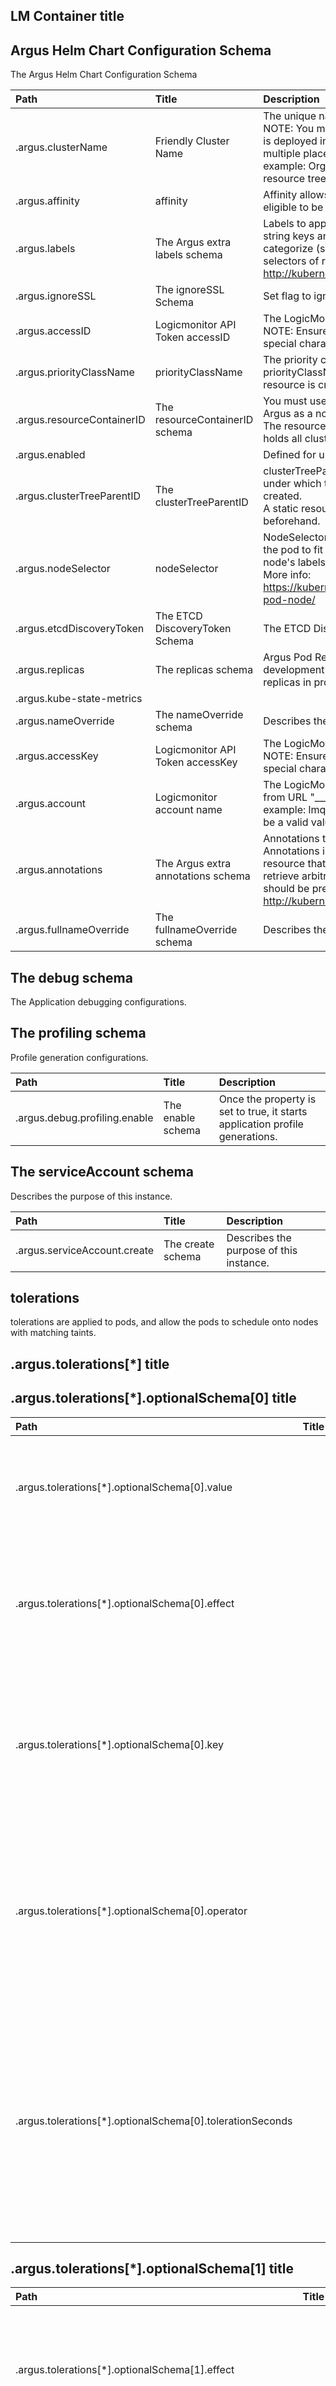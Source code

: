 
## LM Container title
 


## Argus Helm Chart Configuration Schema
 The Argus Helm Chart Configuration Schema

| Path | Title | Description |
| :---- | :---- | :---- |
| .argus.clusterName | Friendly Cluster Name | The unique name to give to the cluster's resource group.<br>NOTE: You must not change the name once the application is deployed in the cluster. If changed, breaks correlation at multiple places<br>example: Organised Resource group name of Kubernetes resource tree, is generated as "Kubernetes Cluster: <clusterName>" |
| .argus.affinity | affinity | Affinity allows you to constrain which nodes your pod is eligible to be scheduled on. |
| .argus.labels | The Argus extra labels schema | Labels to apply on all objects created by Argus. Map of string keys and values that can be used to organize and categorize (scope and select) objects. May match selectors of replication controllers and services. More info: http://kubernetes.io/docs/user-guide/labels |
| .argus.ignoreSSL | The ignoreSSL Schema | Set flag to ignore ssl/tls validation. |
| .argus.accessID | Logicmonitor API Token accessID | The LogicMonitor API key ID.<br>NOTE: Ensure to add surrounding double quotes to avoid special character parsing errors. |
| .argus.priorityClassName | priorityClassName | The priority class name for Pod priority. If the priorityClassName parameter is enabled, then PriorityClass resource is created, or the Pod is rejected. |
| .argus.resourceContainerID | The resourceContainerID schema | You must use the resourceContainerID when you install Argus as a non-admin user. <br>The resourceContainerID is a parent resource group id that holds all cluster resources under it. |
| .argus.enabled |  | Defined for umbrella chart but unused here. |
| .argus.clusterTreeParentID | The clusterTreeParentID | clusterTreeParentID is a parent static resource group ID under which the organised Kubernetes resource tree gets created.<br>A static resource group with the mentioned ID should exit beforehand. |
| .argus.nodeSelector | nodeSelector | NodeSelector is a selector, which must be set to true for the pod to fit on a node. The selector must match the node's labels for the pod to be scheduled on that node. More info: https://kubernetes.io/docs/concepts/configuration/assign-pod-node/ |
| .argus.etcdDiscoveryToken | The ETCD DiscoveryToken Schema | The ETCD DiscoveryToken. |
| .argus.replicas | The replicas schema | Argus Pod Replicas - defaults to 1, parameter is just for development purpose, do not increase more than one replicas in production |
| .argus.kube-state-metrics |  |  |
| .argus.nameOverride | The nameOverride schema | Describes the purpose of this instance. |
| .argus.accessKey | Logicmonitor API Token accessKey | The LogicMonitor API key.<br>NOTE: Ensure to add surrounding double quotes to avoid special character parsing errors. |
| .argus.account | Logicmonitor account name | The LogicMonitor account name.nValue should be trimmed from URL "___.logicmonitor.com"<br>example: lmqauat.logicmonitor.com then "lmqauat" must be a valid value. |
| .argus.annotations | The Argus extra annotations schema | Annotations to apply on all objects created by Argus. Annotations is an unstructured key value map stored with a resource that may be set by external tools to store and retrieve arbitrary metadata. They are not queryable and should be preserved when modifying objects. More info: http://kubernetes.io/docs/user-guide/annotations |
| .argus.fullnameOverride | The fullnameOverride schema | Describes the purpose of this instance. |

## The debug schema
 The Application debugging configurations.


## The profiling schema
 Profile generation configurations.

| Path | Title | Description |
| :---- | :---- | :---- |
| .argus.debug.profiling.enable | The enable schema | Once the property is set to true, it starts application profile generations. |

## The serviceAccount schema
 Describes the purpose of this instance.

| Path | Title | Description |
| :---- | :---- | :---- |
| .argus.serviceAccount.create | The create schema | Describes the purpose of this instance. |

## tolerations
 tolerations are applied to pods, and allow the pods to schedule onto nodes with matching taints.


## .argus.tolerations[*] title
 


## .argus.tolerations[*].optionalSchema[0] title
 

| Path | Title | Description |
| :---- | :---- | :---- |
| .argus.tolerations[*].optionalSchema[0].value |  | Value is the taint value the toleration matches to. If the operator is Exists, the value should be empty, otherwise just a regular string. |
| .argus.tolerations[*].optionalSchema[0].effect |  | Effect indicates the taint effect to match. Empty means match all taint effects. When specified, allowed values are NoSchedule, PreferNoSchedule and NoExecute. |
| .argus.tolerations[*].optionalSchema[0].key |  | Key is the taint key that the toleration applies to. Empty means match all taint keys. If the key is empty, operator must be Exists; this combination means to match all values and all keys. |
| .argus.tolerations[*].optionalSchema[0].operator |  | Operator represents a key's relationship to the value. Valid operators are Exists and Equal. Defaults to Equal. Exists is equivalent to wildcard for value, so that a pod can tolerate all taints of a particular category. |
| .argus.tolerations[*].optionalSchema[0].tolerationSeconds |  | TolerationSeconds represents the period of time the toleration (which must be of effect NoExecute, otherwise this field is ignored) tolerates the taint. By default, it is not set, which means tolerate the taint forever (do not evict). Zero and negative values will be treated as 0 (evict immediately) by the system. |

## .argus.tolerations[*].optionalSchema[1] title
 

| Path | Title | Description |
| :---- | :---- | :---- |
| .argus.tolerations[*].optionalSchema[1].effect |  | Effect indicates the taint effect to match. Empty means match all taint effects. When specified, allowed values are NoSchedule, PreferNoSchedule and NoExecute. |
| .argus.tolerations[*].optionalSchema[1].key |  | Key is the taint key that the toleration applies to. Empty means match all taint keys. If the key is empty, operator must be Exists; this combination means to match all values and all keys. |
| .argus.tolerations[*].optionalSchema[1].operator |  | Operator represents a key's relationship to the value. Valid operators are Exists and Equal. Defaults to Equal. Exists is equivalent to wildcard for value, so that a pod can tolerate all taints of a particular category. |
| .argus.tolerations[*].optionalSchema[1].tolerationSeconds |  | TolerationSeconds represents the period of time the toleration (which must be of effect NoExecute, otherwise this field is ignored) tolerates the taint. By default, it is not set, which means tolerate the taint forever (do not evict). Zero and negative values will be treated as 0 (evict immediately) by the system. |
| .argus.tolerations[*].optionalSchema[1].value |  | Value is the taint value the toleration matches to. If the operator is Exists, the value should be empty, otherwise just a regular string. |

## Argus Docker Image Schema
 The image contains the Argus docker image details.

| Path | Title | Description |
| :---- | :---- | :---- |
| .argus.image.registry | Argus Image Registry Schema | The Docker Registry from which Argus image is pulled.<br>defaults to empty value. |
| .argus.image.repository | Argus Image Repository Schema | The Docker Repository Name for Argus Image |
| .argus.image.pullPolicy | The Argus pullPolicy Schema | Overrides the image pullPolicy.<br>Defaults to "Always". |
| .argus.image.tag | The Argus Image tag schema | The Argus Docker Image Tag.<br>Overrides the image tag whose default is the chart appVersion. |

## The proxy schema
 The Http/s proxy for Argus

| Path | Title | Description |
| :---- | :---- | :---- |
| .argus.proxy.user | The Proxy Server's User schema | User for the Proxy Server. |
| .argus.proxy.pass | The Proxy Server's Password schema | Password for the Proxy Server |
| .argus.proxy.url | The Proxy Server URL Schema | The Proxy Server's URL |

## The collector schema
 Describes the purpose of this instance.

| Path | Title | Description |
| :---- | :---- | :---- |
| .argus.collector.version | The version schema | Describes the purpose of this instance. |
| .argus.collector.size | The size schema | Describes the purpose of this instance. |
| .argus.collector.annotations | The annotations schema | Describes the purpose of this instance. |
| .argus.collector.replicas | The replicas schema | Describes the purpose of this instance. |
| .argus.collector.useEA | The useEA schema | Describes the purpose of this instance. |
| .argus.collector.labels | The labels schema | Describes the purpose of this instance. |

## .argus.collector.probe title
 The container probe configuration schema.

| Path | Title | Description |
| :---- | :---- | :---- |
| .argus.collector.probe.enabled |  | Enables container probes. |

## .argus.collector.probe.startup title
 

| Path | Title | Description |
| :---- | :---- | :---- |
| .argus.collector.probe.startup.failureThreshold |  | The failureThreshold is maximum count before marking container start failed, typically collector installation time affects the Argus startup. |
| .argus.collector.probe.startup.periodSeconds |  | How often (in seconds) to perform the probe. Default to 10 seconds. Minimum value is 1. |

## .argus.collector.probe.liveness title
 

| Path | Title | Description |
| :---- | :---- | :---- |
| .argus.collector.probe.liveness.failureThreshold |  | The failureThreshold is maximum count before marking container start failed, typically collector installation time affects the argus startup |
| .argus.collector.probe.liveness.periodSeconds |  | How often (in seconds) to perform the probe. Default to 10 seconds. Minimum value is 1. |

## .argus.collector.probe.readiness title
 

| Path | Title | Description |
| :---- | :---- | :---- |
| .argus.collector.probe.readiness.failureThreshold |  | The failureThreshold is maximum count before marking container start failed, typically collector installation time affects the Argus startup |
| .argus.collector.probe.readiness.periodSeconds |  | How often (in seconds) to perform the probe. Default to 10 seconds. Minimum value is 1. |

## The image schema
 Describes the purpose of this instance.

| Path | Title | Description |
| :---- | :---- | :---- |
| .argus.collector.image.registry | The registry schema | Container Image Registry |
| .argus.collector.image.repository | The repository schema | Describes the purpose of this instance. |
| .argus.collector.image.tag | The tag schema | Describes the purpose of this instance. |
| .argus.collector.image.pullPolicy | The pullPolicy schema | Describes the purpose of this instance. |

## .argus.collector.statefulsetSpec title
 The collector StatefulSet specification for customizations


## .argus.collector.statefulsetSpec.template title
 


## .argus.collector.statefulsetSpec.template.spec title
 

| Path | Title | Description |
| :---- | :---- | :---- |
| .argus.collector.statefulsetSpec.template.spec.priorityClassName |  | If specified, indicates the pod's priority. "system-node-critical" and "system-cluster-critical" are two special keywords that indicate the highest priorities with the former being the highest priority. Any other name must be defined while creating a PriorityClass object with that name. If not specified, the pod priority will be default or zero if there is no default. |
| .argus.collector.statefulsetSpec.template.spec.schedulerName |  | If specified, the pod will be dispatched by specified scheduler. If not specified, the pod will be dispatched by default scheduler. |
| .argus.collector.statefulsetSpec.template.spec.nodeSelector |  | NodeSelector is a selector, which you must set to true for the pod to fit on a node. The selector must match a node's labels for the pod to be scheduled on that node. More info: https://kubernetes.io/docs/concepts/configuration/assign-pod-node/ |
| .argus.collector.statefulsetSpec.template.spec.priority |  | The priority value. Various system components use the property value field to find the priority of the pod. When Priority Admission Controller is enabled, it prevents users from setting this field. The Admission Controller populates this field from PriorityClassName. The higher the value, the higher the priority. |
| .argus.collector.statefulsetSpec.template.spec.nodeName |  | NodeName is a request to schedule this pod onto a specific node. If it is non-empty, the scheduler simply schedules this pod onto that node, assuming that it fits resource requirements. |
| .argus.collector.statefulsetSpec.template.spec.restartPolicy |  | Restart policy for all containers within the pod. One of Always, OnFailure, Never. Set the default value to Always. More info: https://kubernetes.io/docs/concepts/workloads/pods/pod-lifecycle/#restart-policy |
| .argus.collector.statefulsetSpec.template.spec.dnsPolicy |  | Set DNS policy for the pod. Defaults to "ClusterFirst". Valid values are 'ClusterFirstWithHostNet', 'ClusterFirst', 'Default' or 'None'. DNS parameters given in DNSConfig will be merged with the policy selected with DNSPolicy. To have DNS options set along with hostNetwork, you have to specify DNS policy explicitly to 'ClusterFirstWithHostNet'. |

## .argus.collector.statefulsetSpec.template.spec.tolerations title
 


## .argus.collector.statefulsetSpec.template.spec.tolerations[*] title
 


## .argus.collector.statefulsetSpec.template.spec.tolerations[*].optionalSchema[0] title
 

| Path | Title | Description |
| :---- | :---- | :---- |
| .argus.collector.statefulsetSpec.template.spec.tolerations[*].optionalSchema[0].value |  | Value is the taint value the toleration matches to. If the operator is Exists, the value should be empty, otherwise just a regular string. |
| .argus.collector.statefulsetSpec.template.spec.tolerations[*].optionalSchema[0].effect |  | Effect indicates the taint effect to match. Empty means match all taint effects. When specified, allowed values are NoSchedule, PreferNoSchedule and NoExecute. |
| .argus.collector.statefulsetSpec.template.spec.tolerations[*].optionalSchema[0].key |  | Key is the taint key that the toleration applies to. Empty means match all taint keys. If the key is empty, operator must be Exists; this combination means to match all values and all keys. |
| .argus.collector.statefulsetSpec.template.spec.tolerations[*].optionalSchema[0].operator |  | Operator represents a key's relationship to the value. Valid operators are Exists and Equal. Defaults to Equal. Exists is equivalent to wildcard for value, so that a pod can tolerate all taints of a particular category. |
| .argus.collector.statefulsetSpec.template.spec.tolerations[*].optionalSchema[0].tolerationSeconds |  | TolerationSeconds represents the period of time the toleration (which must be of effect NoExecute, otherwise this field is ignored) tolerates the taint. By default, it is not set, which means tolerate the taint forever (do not evict). Zero and negative values will be treated as 0 (evict immediately) by the system. |

## .argus.collector.statefulsetSpec.template.spec.tolerations[*].optionalSchema[1] title
 

| Path | Title | Description |
| :---- | :---- | :---- |
| .argus.collector.statefulsetSpec.template.spec.tolerations[*].optionalSchema[1].effect |  | Effect indicates the taint effect to match. Empty means match all taint effects. When specified, allowed values are NoSchedule, PreferNoSchedule and NoExecute. |
| .argus.collector.statefulsetSpec.template.spec.tolerations[*].optionalSchema[1].key |  | Key is the taint key that the toleration applies to. Empty means match all taint keys. If the key is empty, operator must be Exists; this combination means to match all values and all keys. |
| .argus.collector.statefulsetSpec.template.spec.tolerations[*].optionalSchema[1].operator |  | Operator represents a key's relationship to the value. Valid operators are Exists and Equal. Defaults to Equal. Exists is equivalent to wildcard for value, so that a pod can tolerate all taints of a particular category. |
| .argus.collector.statefulsetSpec.template.spec.tolerations[*].optionalSchema[1].tolerationSeconds |  | TolerationSeconds represents the period of time the toleration (which must be of effect NoExecute, otherwise this field is ignored) tolerates the taint. By default, it is not set, which means tolerate the taint forever (do not evict). Zero and negative values will be treated as 0 (evict immediately) by the system. |
| .argus.collector.statefulsetSpec.template.spec.tolerations[*].optionalSchema[1].value |  | Value is the taint value the toleration matches to. If the operator is Exists, the value should be empty, otherwise just a regular string. |

## .argus.collector.statefulsetSpec.template.spec.dnsConfig title
 PodDNSConfig defines the DNS parameters of a pod in addition to those generated from DNSPolicy.


## .argus.collector.statefulsetSpec.template.spec.dnsConfig.nameservers title
 A list of DNS name server IP addresses. This will be appended to the base nameservers generated from DNSPolicy. Duplicated nameservers will be removed.


## .argus.collector.statefulsetSpec.template.spec.dnsConfig.nameservers[*] title
 


## .argus.collector.statefulsetSpec.template.spec.dnsConfig.options title
 A list of DNS resolver options. This will be merged with the base options generated from DNSPolicy. Duplicated entries will be removed. Resolution options given in Options will override those that appear in the base DNSPolicy.


## .argus.collector.statefulsetSpec.template.spec.dnsConfig.options[*] title
 PodDNSConfigOption defines DNS resolver options of a pod.

| Path | Title | Description |
| :---- | :---- | :---- |
| .argus.collector.statefulsetSpec.template.spec.dnsConfig.options[*].name |  | Required. |
| .argus.collector.statefulsetSpec.template.spec.dnsConfig.options[*].value |  |  |

## .argus.collector.statefulsetSpec.template.spec.dnsConfig.searches title
 A list of DNS search domains for host-name lookup. This will be appended to the base search paths generated from DNSPolicy. Duplicated search paths will be removed.


## .argus.collector.statefulsetSpec.template.spec.dnsConfig.searches[*] title
 


## .argus.collector.statefulsetSpec.template.spec.volumes title
 List of volumes that can be mounted by containers belonging to the pod. More info: https://kubernetes.io/docs/concepts/storage/volumes


## .argus.collector.statefulsetSpec.template.spec.volumes[*] title
 Volume represents a named volume in a pod that may be accessed by any container in the pod.

| Path | Title | Description |
| :---- | :---- | :---- |
| .argus.collector.statefulsetSpec.template.spec.volumes[*].name |  | Volume's name. Must be a DNS_LABEL and unique within the pod. More info: https://kubernetes.io/docs/concepts/overview/working-with-objects/names/#names |

## .argus.collector.statefulsetSpec.template.spec.volumes[*].azureDisk title
 AzureDisk represents an Azure Data Disk mount on the host and bind mount to the pod.

| Path | Title | Description |
| :---- | :---- | :---- |
| .argus.collector.statefulsetSpec.template.spec.volumes[*].azureDisk.cachingMode |  | Host Caching mode: None, Read Only, Read Write. |
| .argus.collector.statefulsetSpec.template.spec.volumes[*].azureDisk.diskName |  | The name of the data disk in the blob storage. |
| .argus.collector.statefulsetSpec.template.spec.volumes[*].azureDisk.diskURI |  | The URI of the data disk in the blob storage |
| .argus.collector.statefulsetSpec.template.spec.volumes[*].azureDisk.fsType |  | Filesystem type to mount. Must be a filesystem type supported by the host operating system. Ex. "ext4", "xfs", "ntfs". Implicitly inferred to be "ext4" if unspecified. |
| .argus.collector.statefulsetSpec.template.spec.volumes[*].azureDisk.kind |  | Expected values Shared: multiple blob disks per storage account  Dedicated: single blob disk per storage account  Managed: Azure managed data disk (only in managed availability set). defaults to shared |
| .argus.collector.statefulsetSpec.template.spec.volumes[*].azureDisk.readOnly |  | By default, the propertu is set to false (read/write). ReadOnly here will force the ReadOnly setting in VolumeMounts. |

## .argus.collector.statefulsetSpec.template.spec.volumes[*].configMap title
 Adapts a ConfigMap into a volume.

The contents of the target ConfigMap's Data field will be presented in a volume as files using the keys in the Data field as the file names, unless the items element is populated with specific mappings of keys to paths. ConfigMap volumes support ownership management and SELinux relabeling.

| Path | Title | Description |
| :---- | :---- | :---- |
| .argus.collector.statefulsetSpec.template.spec.volumes[*].configMap.defaultMode |  | Optional: mode bits to use on created files by default. Must be a value between 0 and 0777. Defaults to 0644. Directories within the path are not affected by this setting. This might be in conflict with other options that affect the file mode, like fsGroup, and the result can be other mode bits set. |
| .argus.collector.statefulsetSpec.template.spec.volumes[*].configMap.name |  | Name of the referent. More info: https://kubernetes.io/docs/concepts/overview/working-with-objects/names/#names |
| .argus.collector.statefulsetSpec.template.spec.volumes[*].configMap.optional |  | Specify whether the ConfigMap or it's keys must be defined |

## .argus.collector.statefulsetSpec.template.spec.volumes[*].configMap.items title
 If not specified, each key-value pair in the Data field of the referenced ConfigMap will be projected into the volume as a file whose name is the key and content is the value. If specified, the listed keys will be projected into the specified paths, and unlisted keys will not be present. If a key is specified and is not present in the ConfigMap, the volume setup will display an error unless it is marked optional. Paths must be relative and must not contain the '..' path or start with '..'.


## .argus.collector.statefulsetSpec.template.spec.volumes[*].configMap.items[*] title
 Maps a string key to a path within a volume.

| Path | Title | Description |
| :---- | :---- | :---- |
| .argus.collector.statefulsetSpec.template.spec.volumes[*].configMap.items[*].path |  | The relative path of the file to map the key to. This may not be an absolute path. May not contain the path element '..'. May not start with the string '..'. |
| .argus.collector.statefulsetSpec.template.spec.volumes[*].configMap.items[*].key |  | The key to project. |
| .argus.collector.statefulsetSpec.template.spec.volumes[*].configMap.items[*].mode |  | Optional, mode bits to use on this file, must be a value between 0 and 0777. If not specified, the defalut volume for mode will be used. This could create conflict with other options that affect the file mode, like fsGroup, and the result can be other mode bits set. |

## .argus.collector.statefulsetSpec.template.spec.volumes[*].emptyDir title
 Represents an empty directory for a pod. Empty directory volumes support ownership management and SELinux relabeling.

| Path | Title | Description |
| :---- | :---- | :---- |
| .argus.collector.statefulsetSpec.template.spec.volumes[*].emptyDir.medium |  | Specifies the type of storage medium should back this directory. The default is "" which means to use the node's default medium. Must be an empty string (default) or Memory. More info: https://kubernetes.io/docs/concepts/storage/volumes#emptydir |
| .argus.collector.statefulsetSpec.template.spec.volumes[*].emptyDir.sizeLimit |  | Total amount of local storage required for this EmptyDir volume. The size limit is also applicable for memory medium. The maximum usage on memory medium EmptyDir would be the minimum value between the SizeLimit specified here and the sum of memory limits of all containers in a pod. The default is nil which means that the limit is undefined. More info: https://kubernetes.io/docs/user-guide/volumes#emptydir |

## .argus.collector.statefulsetSpec.template.spec.volumes[*].hostPath title
 Represents a host path mapped into a pod. Host path volumes do not support ownership management or SELinux relabeling.

| Path | Title | Description |
| :---- | :---- | :---- |
| .argus.collector.statefulsetSpec.template.spec.volumes[*].hostPath.path |  | Path of the directory on the host. If the path is a symlink, it will follow the link to the real path. More info: https://kubernetes.io/docs/concepts/storage/volumes#hostpath |
| .argus.collector.statefulsetSpec.template.spec.volumes[*].hostPath.type |  | Type for HostPath Volume, by default is set to "" More info: https://kubernetes.io/docs/concepts/storage/volumes#hostpath |

## .argus.collector.statefulsetSpec.template.spec.volumes[*].persistentVolumeClaim title
 PersistentVolumeClaimVolumeSource references the user's PVC in the same namespace. This volume finds the bound PV and mounts that volume for the pod. A PersistentVolumeClaimVolumeSource is, essentially, a wrapper around another type of volume that is owned by someone else (the system).

| Path | Title | Description |
| :---- | :---- | :---- |
| .argus.collector.statefulsetSpec.template.spec.volumes[*].persistentVolumeClaim.readOnly |  | Will force the ReadOnly setting in VolumeMounts. Default false. |
| .argus.collector.statefulsetSpec.template.spec.volumes[*].persistentVolumeClaim.claimName |  | ClaimName is the name of a PersistentVolumeClaim in the same namespace as the pod using this volume. More info: https://kubernetes.io/docs/concepts/storage/persistent-volumes#persistentvolumeclaims |

## .argus.collector.statefulsetSpec.template.spec.volumes[*].awsElasticBlockStore title
 Represents a Persistent Disk resource in AWS.

You must exit the AWS EBS disk before mounting to a container. The disk must also be in the same AWS zone as the kubelet. An AWS EBS disk can only be mounted as read/write once. AWS EBS volumes support ownership management and SELinux relabeling.

| Path | Title | Description |
| :---- | :---- | :---- |
| .argus.collector.statefulsetSpec.template.spec.volumes[*].awsElasticBlockStore.fsType |  | Filesystem type of the volume that you want to mount. Tip: Ensure that the filesystem type is supported by the host operating system. Examples: "ext4", "xfs", "ntfs". Implicitly inferred to be "ext4" if unspecified. More info: https://kubernetes.io/docs/concepts/storage/volumes#awselasticblockstore |
| .argus.collector.statefulsetSpec.template.spec.volumes[*].awsElasticBlockStore.partition |  | The partition in the volume that you want to mount. If omitted, by default it mounts by volume name. Examples: For volume /dev/sda1, you specify the partition as "1". Similarly, the volume partition for /dev/sda is "0" (or you can leave the property empty). |
| .argus.collector.statefulsetSpec.template.spec.volumes[*].awsElasticBlockStore.readOnly |  | Specify "true" to force and set the ReadOnly property in VolumeMounts to "true". If omitted, the default is set to "false". More info: https://kubernetes.io/docs/concepts/storage/volumes#awselasticblockstore |
| .argus.collector.statefulsetSpec.template.spec.volumes[*].awsElasticBlockStore.volumeID |  | Unique ID of the persistent disk resource in AWS (Amazon EBS volume). More info: https://kubernetes.io/docs/concepts/storage/volumes#awselasticblockstore |

## .argus.collector.statefulsetSpec.template.spec.containers title
 


## .argus.collector.statefulsetSpec.template.spec.containers[*] title
 A single application container that you want to run within a pod.

| Path | Title | Description |
| :---- | :---- | :---- |
| .argus.collector.statefulsetSpec.template.spec.containers[*].name |  |  |

## .argus.collector.statefulsetSpec.template.spec.containers[*].resources title
 Compute Resources required by this container. Cannot be updated. More info: https://kubernetes.io/docs/concepts/configuration/manage-compute-resources-container/

| Path | Title | Description |
| :---- | :---- | :---- |
| .argus.collector.statefulsetSpec.template.spec.containers[*].resources.limits |  | Limits describes the maximum amount of compute resources allowed. More info: https://kubernetes.io/docs/concepts/configuration/manage-compute-resources-container/ |
| .argus.collector.statefulsetSpec.template.spec.containers[*].resources.requests |  | Requests describes the minimum amount of compute resources required. If Requests is omitted for a container, it defaults to Limits if that is explicitly specified, otherwise to an implementation-defined value. More info: https://kubernetes.io/docs/concepts/configuration/manage-compute-resources-container/ |

## .argus.collector.statefulsetSpec.template.spec.hostAliases title
 HostAliases is an optional list of hosts and IPs that will be injected into the pod's hosts file if specified. This is only valid for non-hostNetwork pods.


## .argus.collector.statefulsetSpec.template.spec.hostAliases[*] title
 HostAlias holds the mapping between IP and hostnames that will be injected as an entry in the pod's hosts file.

| Path | Title | Description |
| :---- | :---- | :---- |
| .argus.collector.statefulsetSpec.template.spec.hostAliases[*].ip |  | IP address of the host file entry. |

## .argus.collector.statefulsetSpec.template.spec.hostAliases[*].hostnames title
 Hostnames for the above IP address.


## .argus.collector.statefulsetSpec.template.spec.hostAliases[*].hostnames[*] title
 


## The lm schema
 Describes the purpose of this instance.

| Path | Title | Description |
| :---- | :---- | :---- |
| .argus.collector.lm.groupID | The groupID schema | Describes the purpose of this instance. |
| .argus.collector.lm.escalationChainID | The escalationChainID schema | Describes the purpose of this instance. |

## The proxy schema
 Describes the purpose of this instance.

| Path | Title | Description |
| :---- | :---- | :---- |
| .argus.collector.proxy.url | The url schema | Describes the purpose of this instance. |
| .argus.collector.proxy.user | The user schema | Describes the purpose of this instance. |
| .argus.collector.proxy.pass | The pass schema | Describes the purpose of this instance. |

## The rbac schema
 Describes the purpose of this instance.

| Path | Title | Description |
| :---- | :---- | :---- |
| .argus.rbac.create | The create schema | Describes the purpose of this instance. |

## The collectorsetcontroller schema
 The Collectorset-Controller Configurations

| Path | Title | Description |
| :---- | :---- | :---- |
| .argus.collectorsetcontroller.address | The CollectorsetController Address Schema | The Collectorset-controller grpc service address |
| .argus.collectorsetcontroller.port | port | The Collectorset-controller grpc service port |

## The filters schema
 Set of filter rules to exclude from adding into LogicMonitor.


## .argus.filters[*] title
 


## The Argus resource limits schema
 The Argus pod resource limits

| Path | Title | Description |
| :---- | :---- | :---- |
| .argus.resources.limits |  | Limits describes the maximum amount of compute resources allowed. More info: https://kubernetes.io/docs/concepts/configuration/manage-compute-resources-container/ |
| .argus.resources.requests |  | Requests describes the minimum amount of compute resources required. If Requests is omitted for a container, it defaults to Limits if that is explicitly specified, otherwise to an implementation-defined value. More info: https://kubernetes.io/docs/concepts/configuration/manage-compute-resources-container/ |

## The Logicmonitor Portal Configurations
 The settings or configurations which reflect on LogicMonitor portal.


## The LMLogs schema
 The LogicMonitor Logs collection settings.


## The Kubernetes Events schema
 The Kubernetes Events collection configurations.

| Path | Title | Description |
| :---- | :---- | :---- |
| .argus.lm.lmlogs.k8sevent.enable | The enable schema | Once you enable the property, it starts collecting Kuberentes events. |

## The k8spodlog schema.
 Kubernetes Pod Logs collection configurations.

| Path | Title | Description |
| :---- | :---- | :---- |
| .argus.lm.lmlogs.k8spodlog.enable | The enable schema | Once you enable the property, it starts Kuberentes Pod's logs collection |

## The resource schema
 Describes the purpose of this instance.

| Path | Title | Description |
| :---- | :---- | :---- |
| .argus.lm.resource.globalDeleteAfterDuration | The globalDeleteAfterDuration schema | Global scheduled delete duration to delete resources after, values must be in ISO8601 format |

## The alerting schema
 Alerting settings to apply to resource groups.
Only cluster scoped resources are valid here.
 If any Namespace scoped resources are set, then the namespance resources will get ignored.


## The disable schema
 Set of resources to set disable upon resource groups.
Only cluster scoped resources are valid here.
If any Namespace scoped resources are set, then the namespance resources will get ignored.


## .argus.lm.resource.alerting.disable[*] title
 


## The resourceGroup schema
 Resource Group Settings


## The extraProps schema
 Extra properties to add upon resource groups, only cluster scoped resources are valid, for others resources use namespace labels


## The cluster schema
 Properties to apply upon cluster tree root resource group.


## .argus.lm.resourceGroup.extraProps.cluster[*] title
 


## .argus.lm.resourceGroup.extraProps.cluster[*] title
 

| Path | Title | Description |
| :---- | :---- | :---- |
| .argus.lm.resourceGroup.extraProps.cluster[*].name |  |  |
| .argus.lm.resourceGroup.extraProps.cluster[*].value |  |  |
| .argus.lm.resourceGroup.extraProps.cluster[*].override |  |  |

## Properties to apply upon Nodes resource group.
 


## .argus.lm.resourceGroup.extraProps.nodes[*] title
 


## .argus.lm.resourceGroup.extraProps.nodes[*] title
 

| Path | Title | Description |
| :---- | :---- | :---- |
| .argus.lm.resourceGroup.extraProps.nodes[*].name |  |  |
| .argus.lm.resourceGroup.extraProps.nodes[*].value |  |  |
| .argus.lm.resourceGroup.extraProps.nodes[*].override |  |  |

## The etcd schema
 Properties to apply upon ETCD resource group.


## .argus.lm.resourceGroup.extraProps.etcd[*] title
 


## .argus.lm.resourceGroup.extraProps.etcd[*] title
 

| Path | Title | Description |
| :---- | :---- | :---- |
| .argus.lm.resourceGroup.extraProps.etcd[*].name |  |  |
| .argus.lm.resourceGroup.extraProps.etcd[*].value |  |  |
| .argus.lm.resourceGroup.extraProps.etcd[*].override |  |  |

## .argus.probe title
 The container probe configuration schema

| Path | Title | Description |
| :---- | :---- | :---- |
| .argus.probe.enabled |  | Enables container probes. |

## .argus.probe.startup title
 

| Path | Title | Description |
| :---- | :---- | :---- |
| .argus.probe.startup.failureThreshold |  | The failureThreshold is maximum count before marking container start failed, typically collector installation time affects the Argus startup. |
| .argus.probe.startup.periodSeconds |  | How often (in seconds) to perform the probe. Default to 10 seconds. Minimum value is 1. |

## .argus.probe.liveness title
 

| Path | Title | Description |
| :---- | :---- | :---- |
| .argus.probe.liveness.failureThreshold |  | The failureThreshold is maximum count before marking container start failed, typically collector installation time affects the Argus startup |
| .argus.probe.liveness.periodSeconds |  | How often (in seconds) to perform the probe. Default to 10 seconds. Minimum value is 1. |

## .argus.probe.readiness title
 

| Path | Title | Description |
| :---- | :---- | :---- |
| .argus.probe.readiness.failureThreshold |  | The failureThreshold is maximum count before marking container start failed, typically collector installation time affects the Argus startup |
| .argus.probe.readiness.periodSeconds |  | How often (in seconds) to perform the probe. Default to 10 seconds. Minimum value is 1. |

## .argus.imagePullSecrets title
 ImagePullSecrets is an optional list of references to secrets in the same namespace to use for pulling any of the images used by this PodSpec. If specified, these secrets will be passed to individual puller implementations for them to use. For example, in the case of docker, only DockerConfig type secrets are honored. More info: https://kubernetes.io/docs/concepts/containers/images#specifying-imagepullsecrets-on-a-pod


## .argus.imagePullSecrets[*] title
 


## .argus.imagePullSecrets[*] title
 LocalObjectReference contains information to locate the referenced object inside the same namespace.

| Path | Title | Description |
| :---- | :---- | :---- |
| .argus.imagePullSecrets[*].name |  | Name of the referent. More info: https://kubernetes.io/docs/concepts/overview/working-with-objects/names/#names |

## .argus.global title
 

| Path | Title | Description |
| :---- | :---- | :---- |
| .argus.global.collectorsetServiceNameSuffix |  | Suffix to be added to .Release.name to generate Collectorset controller service URL.<br>Keep it empty while installing this chart individually, umbrella chart uses this to generate unique name across. |
| .argus.global.accessID | Logicmonitor API Token accessID | The LogicMonitor API key ID.<br>NOTE: Ensure to add surrounding double quotes to avoid special character parsing errors. |
| .argus.global.accessKey | Logicmonitor API Token accessKey | The LogicMonitor API key.<br>NOTE: Ensure to add surrounding double quotes to avoid special character parsing errors. |
| .argus.global.account | Logicmonitor account name | The LogicMonitor account name.nValue should be trimmed from URL "___.logicmonitor.com"<br>example: lmqauat.logicmonitor.com then "lmqauat" must be a valid value. |

## .argus.global.imagePullSecrets title
 ImagePullSecrets is an optional list of references to secrets in the same namespace to use for pulling any of the images used by this PodSpec. If specified, these secrets will be passed to individual puller implementations for them to use. For example, in the case of docker, only DockerConfig type secrets are honored. More info: https://kubernetes.io/docs/concepts/containers/images#specifying-imagepullsecrets-on-a-pod


## .argus.global.imagePullSecrets[*] title
 


## .argus.global.imagePullSecrets[*] title
 LocalObjectReference contains information to locate the referenced object inside the same namespace.

| Path | Title | Description |
| :---- | :---- | :---- |
| .argus.global.imagePullSecrets[*].name |  | Name of the referent. More info: https://kubernetes.io/docs/concepts/overview/working-with-objects/names/#names |

## The image schema
 Describes the purpose of this instance.

| Path | Title | Description |
| :---- | :---- | :---- |
| .argus.global.image.registry | The registry schema | Container Image Registry. |
| .argus.global.image.pullPolicy | pullPolicy | Overrides the image tag whose default is the chart appVersion. |

## proxy
 Http/s proxy

| Path | Title | Description |
| :---- | :---- | :---- |
| .argus.global.proxy.url | url | Proxy service endpoint. |
| .argus.global.proxy.user | The user schema | User for Proxy service. |
| .argus.global.proxy.pass | pass | Password for the Proxy service. |

## The selfMonitor schema
 Configurations to expose self monitor metrics in Openmetrics format.

| Path | Title | Description |
| :---- | :---- | :---- |
| .argus.selfMonitor.enable | The enable schema | Once the property is enabled, self monitor metrics are displayed.  |
| .argus.selfMonitor.port | The port schema | port number to expose self monitor "/metrics" endpoint |

## Log
 The Argus Log Configurations Schema

| Path | Title | Description |
| :---- | :---- | :---- |
| .argus.log.level | The Log Level for Argus Schema | The Log Level for Argus |

## The Argus Daemon configurations Schema
 The Argus Daemon configurations.


## The Kubernetes watcher configurations Schema
 The Kubernetes watcher configurations.

| Path | Title | Description |
| :---- | :---- | :---- |
| .argus.daemons.watcher.bulkSyncInterval | bulkSyncInterval | The Bulk Discovery Run Interval Duration. |
| .argus.daemons.watcher.sysIpsWaitTimeout | The sysIpsWaitTimeout schema | The sysIpsWaitTimeout is a timout for argus to wait till Logicmonitor portal copies system.hostname value into system.ips for updated IP of resource |

## The runner configurations schema
 The configurations for parallel runners to process watcher events.

| Path | Title | Description |
| :---- | :---- | :---- |
| .argus.daemons.watcher.runner.poolSize | The Runner poolSize schema | The number runners in a pool. |
| .argus.daemons.watcher.runner.backPressureQueueSizePerRunner | The Number of events to queue per runner schema | The number of events to queue per runner. |

## The LM Resource sweeper configurations Schema
 The LM Resource sweeper configurations.

| Path | Title | Description |
| :---- | :---- | :---- |
| .argus.daemons.lmResourceSweeper.interval | The LogicMonitor Resource sweeper Interval Schema | The LogicMonitor Resource sweeper Run Interval Duration. |

## The Cache Sync using LogicMonitor resources configurations Schema
 The Cache Sync using LogicMonitor resources configurations.

| Path | Title | Description |
| :---- | :---- | :---- |
| .argus.daemons.lmCacheSync.interval | The Cache Sync using LogicMonitor resources Interval Schema | The Cache Sync using LogicMonitor resources Run Interval Duration. |

## The Worker configurations Schema
 The Worker configurations.

| Path | Title | Description |
| :---- | :---- | :---- |
| .argus.daemons.worker.poolSize | The Worker poolSize schema | The number of workers in a pool. |

## The monitoring schema
 The Monitoring settings


## The disable schema
 Set of resource names to disable monitoring for.


## .argus.monitoring.disable[*] title
 


## Collectorset Controller Helm chart Values Schema
 Collectorset Controller Helm chart Values Schema

| Path | Title | Description |
| :---- | :---- | :---- |
| .collectorset-controller.nameOverride | The nameOverride schema | An explanation about the purpose of this instance. |
| .collectorset-controller.affinity | The affinity schema | An explanation about the purpose of this instance. |
| .collectorset-controller.priorityClassName | The priorityClassName schema | An explanation about the purpose of this instance. |
| .collectorset-controller.enabled |  | Defined for umbrella chart but unused here. |
| .collectorset-controller.nodeSelector | The nodeSelector schema | NodeSelector is a selector which must be true for the pod to fit on a node. Selector which must match a node's labels for the pod to be scheduled on that node. More info: https://kubernetes.io/docs/concepts/configuration/assign-pod-node/ |
| .collectorset-controller.accessID | The accessID schema | An explanation about the purpose of this instance. |
| .collectorset-controller.labels | The labels schema | An explanation about the purpose of this instance. |
| .collectorset-controller.annotations | The annotations schema | An explanation about the purpose of this instance. |
| .collectorset-controller.fullnameOverride | The fullnameOverride schema | An explanation about the purpose of this instance. |
| .collectorset-controller.account | The account schema | An explanation about the purpose of this instance. |
| .collectorset-controller.ignoreSSL | The ignoreSSL schema | An explanation about the purpose of this instance. |
| .collectorset-controller.accessKey | The accessKey schema | An explanation about the purpose of this instance. |

## The log schema
 An explanation about the purpose of this instance.

| Path | Title | Description |
| :---- | :---- | :---- |
| .collectorset-controller.log.level | The level schema | An explanation about the purpose of this instance. |

## The rbac schema
 An explanation about the purpose of this instance.

| Path | Title | Description |
| :---- | :---- | :---- |
| .collectorset-controller.rbac.create | The create schema | An explanation about the purpose of this instance. |

## The proxy schema
 An explanation about the purpose of this instance.

| Path | Title | Description |
| :---- | :---- | :---- |
| .collectorset-controller.proxy.url | The url schema | An explanation about the purpose of this instance. |
| .collectorset-controller.proxy.user | The user schema | An explanation about the purpose of this instance. |
| .collectorset-controller.proxy.pass | The pass schema | An explanation about the purpose of this instance. |

## .collectorset-controller.imagePullSecrets title
 ImagePullSecrets is an optional list of references to secrets in the same namespace to use for pulling any of the images used by this PodSpec. If specified, these secrets will be passed to individual puller implementations for them to use. For example, in the case of docker, only DockerConfig type secrets are honored. More info: https://kubernetes.io/docs/concepts/containers/images#specifying-imagepullsecrets-on-a-pod


## .collectorset-controller.imagePullSecrets[*] title
 


## .collectorset-controller.imagePullSecrets[*] title
 LocalObjectReference contains enough information to let you locate the referenced object inside the same namespace.

| Path | Title | Description |
| :---- | :---- | :---- |
| .collectorset-controller.imagePullSecrets[*].name |  | Name of the referent. More info: https://kubernetes.io/docs/concepts/overview/working-with-objects/names/#names |

## The serviceAccount schema
 An explanation about the purpose of this instance.

| Path | Title | Description |
| :---- | :---- | :---- |
| .collectorset-controller.serviceAccount.create | The create schema | An explanation about the purpose of this instance. |

## The image schema
 An explanation about the purpose of this instance.

| Path | Title | Description |
| :---- | :---- | :---- |
| .collectorset-controller.image.registry | The registry schema | Container Image Registry |
| .collectorset-controller.image.repository | The repository schema | An explanation about the purpose of this instance. |
| .collectorset-controller.image.pullPolicy | The pullPolicy schema | An explanation about the purpose of this instance. |
| .collectorset-controller.image.tag | The tag schema | An explanation about the purpose of this instance. |

## The tolerations schema
 An explanation about the purpose of this instance.


## .collectorset-controller.tolerations[*] title
 


## .collectorset-controller.tolerations[*].optionalSchema[0] title
 

| Path | Title | Description |
| :---- | :---- | :---- |
| .collectorset-controller.tolerations[*].optionalSchema[0].value |  | Value is the taint value the toleration matches to. If the operator is Exists, the value should be empty, otherwise just a regular string. |
| .collectorset-controller.tolerations[*].optionalSchema[0].effect |  | Effect indicates the taint effect to match. Empty means match all taint effects. When specified, allowed values are NoSchedule, PreferNoSchedule and NoExecute. |
| .collectorset-controller.tolerations[*].optionalSchema[0].key |  | Key is the taint key that the toleration applies to. Empty means match all taint keys. If the key is empty, operator must be Exists; this combination means to match all values and all keys. |
| .collectorset-controller.tolerations[*].optionalSchema[0].operator |  | Operator represents a key's relationship to the value. Valid operators are Exists and Equal. Defaults to Equal. Exists is equivalent to wildcard for value, so that a pod can tolerate all taints of a particular category. |
| .collectorset-controller.tolerations[*].optionalSchema[0].tolerationSeconds |  | TolerationSeconds represents the period of time the toleration (which must be of effect NoExecute, otherwise this field is ignored) tolerates the taint. By default, it is not set, which means tolerate the taint forever (do not evict). Zero and negative values will be treated as 0 (evict immediately) by the system. |

## .collectorset-controller.tolerations[*].optionalSchema[1] title
 

| Path | Title | Description |
| :---- | :---- | :---- |
| .collectorset-controller.tolerations[*].optionalSchema[1].value |  | Value is the taint value the toleration matches to. If the operator is Exists, the value should be empty, otherwise just a regular string. |
| .collectorset-controller.tolerations[*].optionalSchema[1].effect |  | Effect indicates the taint effect to match. Empty means match all taint effects. When specified, allowed values are NoSchedule, PreferNoSchedule and NoExecute. |
| .collectorset-controller.tolerations[*].optionalSchema[1].key |  | Key is the taint key that the toleration applies to. Empty means match all taint keys. If the key is empty, operator must be Exists; this combination means to match all values and all keys. |
| .collectorset-controller.tolerations[*].optionalSchema[1].operator |  | Operator represents a key's relationship to the value. Valid operators are Exists and Equal. Defaults to Equal. Exists is equivalent to wildcard for value, so that a pod can tolerate all taints of a particular category. |
| .collectorset-controller.tolerations[*].optionalSchema[1].tolerationSeconds |  | TolerationSeconds represents the period of time the toleration (which must be of effect NoExecute, otherwise this field is ignored) tolerates the taint. By default, it is not set, which means tolerate the taint forever (do not evict). Zero and negative values will be treated as 0 (evict immediately) by the system. |

## .collectorset-controller.global title
 

| Path | Title | Description |
| :---- | :---- | :---- |
| .collectorset-controller.global.collectorsetServiceNameSuffix |  | Suffix to be added to .Release.name to generate Collectorset controller service name.<br>Keep it empty while installing this chart individually, umbrella chart uses this to generate unique name across |

## .collectorset-controller.global.imagePullSecrets title
 ImagePullSecrets is an optional list of references to secrets in the same namespace to use for pulling any of the images used by this PodSpec. If specified, these secrets will be passed to individual puller implementations for them to use. For example, in the case of docker, only DockerConfig type secrets are honored. More info: https://kubernetes.io/docs/concepts/containers/images#specifying-imagepullsecrets-on-a-pod


## .collectorset-controller.global.imagePullSecrets[*] title
 


## .collectorset-controller.global.imagePullSecrets[*] title
 LocalObjectReference contains enough information to let you locate the referenced object inside the same namespace.

| Path | Title | Description |
| :---- | :---- | :---- |
| .collectorset-controller.global.imagePullSecrets[*].name |  | Name of the referent. More info: https://kubernetes.io/docs/concepts/overview/working-with-objects/names/#names |

## The image schema
 An explanation about the purpose of this instance.

| Path | Title | Description |
| :---- | :---- | :---- |
| .collectorset-controller.global.image.registry | The registry schema | Container Image Registry |
| .collectorset-controller.global.image.pullPolicy | pullPolicy | Overrides the image tag whose default is the chart appVersion. |

## The proxy schema
 An explanation about the purpose of this instance.

| Path | Title | Description |
| :---- | :---- | :---- |
| .collectorset-controller.global.proxy.pass | The pass schema | An explanation about the purpose of this instance. |
| .collectorset-controller.global.proxy.url | The url schema | An explanation about the purpose of this instance. |
| .collectorset-controller.global.proxy.user | The user schema | An explanation about the purpose of this instance. |

## .collectorset-controller.probe title
 The container probe configuration schema

| Path | Title | Description |
| :---- | :---- | :---- |
| .collectorset-controller.probe.enabled |  | Enables container probes |

## .collectorset-controller.probe.startup title
 

| Path | Title | Description |
| :---- | :---- | :---- |
| .collectorset-controller.probe.startup.failureThreshold |  | The failureThreshold is maximum count before marking container start failed, typically collector installation time affects the argus startup |
| .collectorset-controller.probe.startup.periodSeconds |  | How often (in seconds) to perform the probe. Default to 10 seconds. Minimum value is 1. |

## .collectorset-controller.probe.liveness title
 

| Path | Title | Description |
| :---- | :---- | :---- |
| .collectorset-controller.probe.liveness.failureThreshold |  | The failureThreshold is maximum count before marking container start failed, typically collector installation time affects the argus startup |
| .collectorset-controller.probe.liveness.periodSeconds |  | How often (in seconds) to perform the probe. Default to 10 seconds. Minimum value is 1. |

## .collectorset-controller.probe.readiness title
 

| Path | Title | Description |
| :---- | :---- | :---- |
| .collectorset-controller.probe.readiness.failureThreshold |  | The failureThreshold is maximum count before marking container start failed, typically collector installation time affects the argus startup |
| .collectorset-controller.probe.readiness.periodSeconds |  | How often (in seconds) to perform the probe. Default to 10 seconds. Minimum value is 1. |
{}
